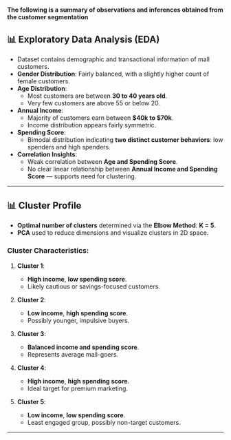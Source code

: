 #### The following is a summary of observations and inferences obtained from the customer segmentation

## 📊 Exploratory Data Analysis (EDA)

- Dataset contains demographic and transactional information of mall customers.
- **Gender Distribution**: Fairly balanced, with a slightly higher count of female customers.
- **Age Distribution**:
  - Most customers are between **30 to 40 years old**.
  - Very few customers are above 55 or below 20.
- **Annual Income**:
  - Majority of customers earn between **$40k to $70k**.
  - Income distribution appears fairly symmetric.
- **Spending Score**:
  - Bimodal distribution indicating **two distinct customer behaviors**: low spenders and high spenders.
- **Correlation Insights**:
  - Weak correlation between **Age and Spending Score**.
  - No clear linear relationship between **Annual Income and Spending Score** — supports need for clustering.

---

## 📊 Cluster Profile

- **Optimal number of clusters** determined via the **Elbow Method**: **K = 5**.
- **PCA** used to reduce dimensions and visualize clusters in 2D space.

### Cluster Characteristics:

1. **Cluster 1**:  
   - **High income**, **low spending score**.  
   - Likely cautious or savings-focused customers.

2. **Cluster 2**:  
   - **Low income**, **high spending score**.  
   - Possibly younger, impulsive buyers.

3. **Cluster 3**:  
   - **Balanced income and spending score**.  
   - Represents average mall-goers.

4. **Cluster 4**:  
   - **High income**, **high spending score**.  
   - Ideal target for premium marketing.

5. **Cluster 5**:  
   - **Low income**, **low spending score**.  
   - Least engaged group, possibly non-target customers.

---

